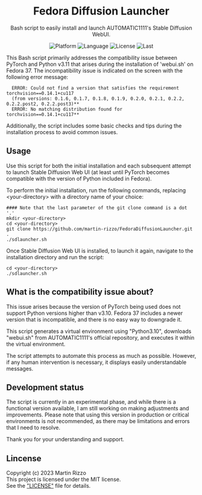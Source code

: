 <h1 align="center">Fedora Diffusion Launcher</h1>
<p align="center">Bash script to easily install and launch AUTOMATIC1111's Stable Diffusion WebUI.</p>
<p align="center">
<img alt="Platform" src="https://img.shields.io/badge/platform-fedora linux-33F">
<img alt="Language" src="https://img.shields.io/badge/language-bash-22E">
<img alt="License"  src="https://img.shields.io/github/license/martin-rizzo/FedoraDiffusionLauncher?color=11D">
<img alt="Last"     src="https://img.shields.io/github/last-commit/martin-rizzo/FedoraDiffusionLauncher">
</p>

<!---
# Fedora Diffusion Launcher
-->

This Bash script primarily addresses the compatibility issue between PyTorch
and Python v3.11 that arises during the installation of 'webui.sh' on Fedora 37.
The incompatibility issue is indicated on the screen with the following error
message:

      ERROR: Could not find a version that satisfies the requirement torchvision==0.14.1+cu117
      (from versions: 0.1.6, 0.1.7, 0.1.8, 0.1.9, 0.2.0, 0.2.1, 0.2.2, 0.2.2.post2, 0.2.2.post3)**  
      ERROR: No matching distribution found for torchvision==0.14.1+cu117**

Additionally, the script includes some basic checks and tips during the
installation process to avoid common issues.

## Usage

Use this script for both the initial installation and each subsequent attempt
to launch Stable Diffusion Web UI (at least until PyTorch becomes compatible
with the version of Python included in Fedora).

To perform the initial installation, run the following commands,
replacing \<your-directory\> with a directory name of your choice:

    #### Note that the last parameter of the git clone command is a dot '.'
    mkdir <your-directory>
    cd <your-directory>
    git clone https://github.com/martin-rizzo/FedoraDiffusionLauncher.git .
    ./sdlauncher.sh

Once Stable Diffusion Web UI is installed, to launch it again, navigate to the
installation directory and run the script:

    cd <your-directory>
    ./sdlauncher.sh

## What is the compatibility issue about?

This issue arises because the version of PyTorch being used does not support
Python versions higher than v3.10. Fedora 37 includes a newer version that is
incompatible, and there is no easy way to downgrade it.

This script generates a virtual environment using "Python3.10", downloads
"webui.sh" from AUTOMATIC1111's official repository, and executes it within
the virtual environment.

The script attempts to automate this process as much as possible. However,
if any human intervention is necessary, it displays easily understandable
messages.

## Development status

The script is currently in an experimental phase, and while there is a
functional version available, I am still working on making adjustments and
improvements. Please note that using this version in production or critical
environments is not recommended, as there may be limitations and errors
that I need to resolve.

Thank you for your understanding and support.

## Lincense

Copyright (c) 2023 Martin Rizzo  
This project is licensed under the MIT license.  
See the ["LICENSE"](LICENSE) file for details.
